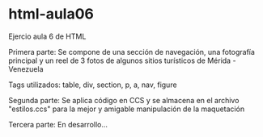 # html-aula06

Ejercio aula 6 de HTML

Primera parte:
Se compone de una sección de navegación, una fotografía principal y un reel de 3 fotos de algunos sitios turísticos de Mérida - Venezuela

Tags utilizados: table, div, section, p, a, nav, figure

Segunda parte:
Se aplica código en CCS y se almacena en el archivo "estilos.ccs" para la mejor y amigable manipulación de la maquetación

Tercera parte:
En desarrollo...
